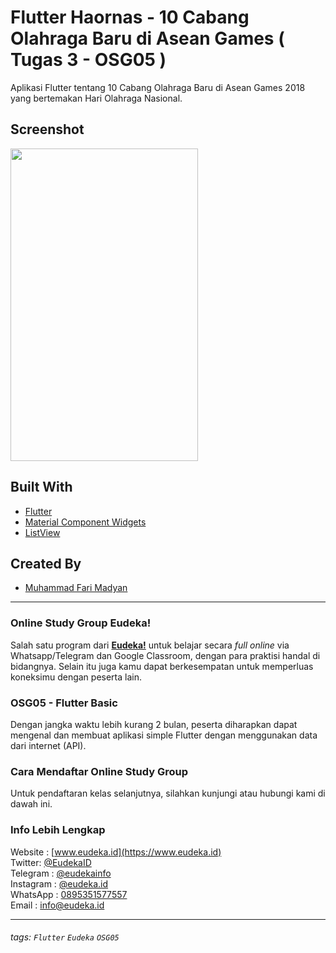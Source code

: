 # Flutter Haornas - 10 Cabang Olahraga Baru di Asean Games ( Tugas 3 - OSG05 )
Aplikasi Flutter tentang 10 Cabang Olahraga Baru di Asean Games 2018 yang bertemakan Hari Olahraga Nasional.

## Screenshot
<img src="screenshot/demo-haornas-flutter-apps.gif" width="300" height="500" >

## Built With
- [Flutter](https://flutter.dev)
- [Material Component Widgets](https://flutter.dev/docs/development/ui/widgets/material)
- [ListView](https://api.flutter.dev/flutter/widgets/ListView-class.html)


## Created By
- [Muhammad Fari Madyan](https://github.com/MuhammadFariMadyan)

---

### Online Study Group Eudeka!
Salah satu program dari [**Eudeka!**](https://www.eudeka.id) untuk belajar secara _full online_ via Whatsapp/Telegram dan Google Classroom, dengan para praktisi handal di bidangnya. Selain itu juga kamu dapat berkesempatan untuk memperluas koneksimu dengan peserta lain.

### OSG05 - Flutter Basic
Dengan jangka waktu lebih kurang 2 bulan, peserta diharapkan dapat mengenal dan membuat aplikasi simple Flutter dengan menggunakan data dari internet (API).

### Cara Mendaftar Online Study Group
Untuk pendaftaran kelas selanjutnya, silahkan kunjungi atau hubungi kami di dawah ini.

### Info Lebih Lengkap
Website : [www.eudeka.id](https://www.eudeka.id)  
Twitter: [@EudekaID](https://twitter.com/EudekaID)  
Telegram : [@eudekainfo](https://t.me/eudekainfo)  
Instagram : [@eudeka.id](https://instagram.com/eudeka.id)  
WhatsApp : [0895351577557](https://wa.me/62895351577557)  
Email : [info@eudeka.id](mailto:info@eudeka.id)  

---

###### tags: `Flutter` `Eudeka` `OSG05`